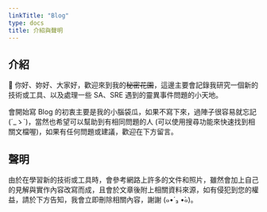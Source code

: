 ```yaml
---
linkTitle: "Blog"
type: docs
title: 介紹與聲明
---
```


## 介紹

👋 你好、妳好、大家好，歡迎來到我的~~秘密花園~~，這邊主要會記錄我研究一個新的技術或工具、以及處理一些 SA、SRE 遇到的靈異事件問題的小天地。

會開始寫 Blog 的初衷主要是我的小腦袋瓜，如果不寫下來，過陣子很容易就忘記 (´\_ゝ`)，當然也希望可以幫助到有相同問題的人 (可以使用搜尋功能來快速找到相關文檔喔)，如果有任何問題或建議，歡迎在下方留言。

<!--more-->

## 聲明

由於在學習新的技術或工具時，會參考網路上許多的文件和照片，雖然會加上自己的見解與實作內容改寫而成，且會於文章後附上相關資料來源，如有侵犯到您的權益，請於下方告知，我會立即刪除相關內容，謝謝 (๑•́ ₃ •̀๑)。

